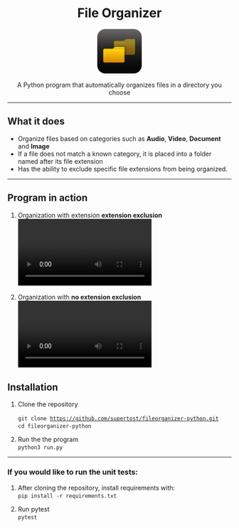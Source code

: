<h1 align="center">File Organizer</h1>

<p align="center">
  <img src="https://github.com/supertost/fileorganizer-python/blob/main/assets/icons/FileOrganizerIcon512.png" alt="App Icon" width="100"/>
</p>

<p align="center">A Python program that automatically organizes files in a directory you choose</p>

---

## What it does

- Organize files based on categories such as **Audio**, **Video**, **Document** and **Image**
- If a file does not match a known category, it is placed into a folder named after its file extension
- Has the ability to exclude specific file extensions from being organized.

---

## Program in action
1. Organization with extension **extension exclusion**
<video src="https://github.com/user-attachments/assets/d1a9ce2a-eeb4-4336-b8fd-f4e86880caba" alt="exclusion video"></video>

2. Organization with **no extension exclusion**
<video src="https://github.com/user-attachments/assets/c5b80898-bb3f-4924-aada-413997ee2397" alt="no exclusion video"></video>


## Installation

1. Clone the repository

    <code>git clone https://github.com/supertost/fileorganizer-python.git</code>
    <br><code>cd fileorganizer-python</code>

2. Run the the program
    <br><code>python3 run.py</code>

---

### If you would like to run the unit tests:

1. After cloning the repository, install requirements with:
<br><code>pip install -r requirements.txt</code>

2. Run pytest
<br><code>pytest</code>


